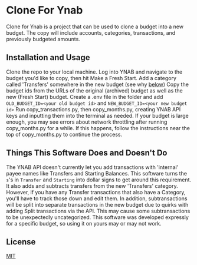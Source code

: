 # Clone For Ynab

Clone for Ynab is a project that can be used to clone a budget into a new budget.
The copy will include accounts, categories, transactions, and previously budgeted amounts.

## Installation and Usage

Clone the repo to your local machine.
Log into YNAB and navigate to the budget you'd like to copy, then hit Make a Fresh Start.
Add a category called 'Transfers' somewhere in the new budget (see why [below](#things-this-software-does-and-doesnt-do))
Copy the budget ids from the URLs of the original (archived) budget as well as the new (Fresh Start) budget.
Create a .env file in the folder and add `OLD_BUDGET_ID=<your old budget id>` and `NEW_BUDGET_ID=<your new budget id>`
Run copy_transactions.py, then copy_months.py, creating YNAB API keys and inputting them into the terminal as needed.
If your budget is large enough, you may see errors about network throttling after running copy_months.py for a while.
If this happens, follow the instructions near the top of copy_months.py to continue the process.

## Things This Software Does and Doesn't Do

The YNAB API doesn't currently let you add transactions with 'internal' payee names like Transfers and Starting Balances.
This software turns the `s`'s in `Transfer` and `Starting` into dollar signs to get around this requirement. 
It also adds and subtracts transfers from the new 'Transfers' category. 
However, if you have any Transfer transactions that also have a Category, you'll have to track those down and edit them.
In addition, subtransactions will be split into separate transactions in the new budget due to quirks with adding Split transactions via the API.
This may cause some subtransactions to be unexpectedly uncategorized. 
This software was developed expressly for a specific budget, so using it on yours may or may not work. 

## License

[MIT](https://choosealicense.com/licenses/mit/)